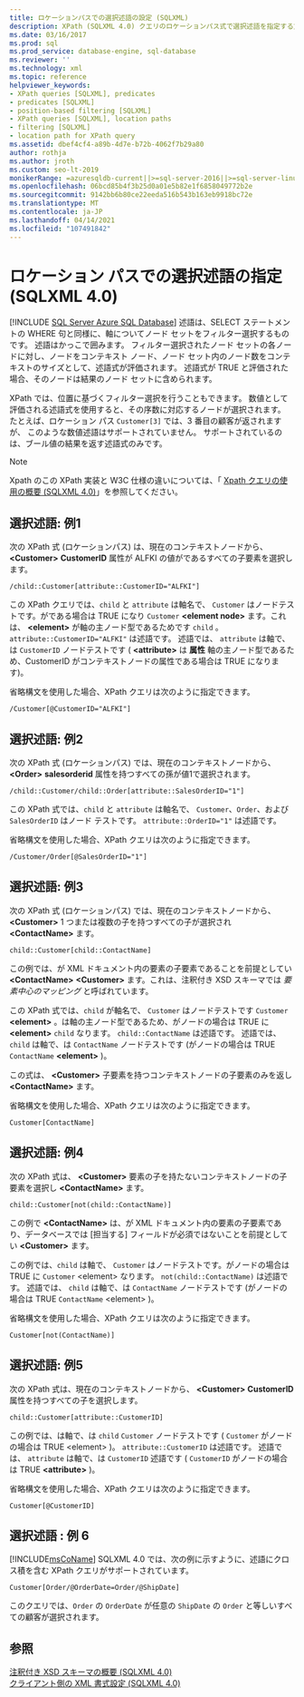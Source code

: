 ```yaml
---
title: ロケーションパスでの選択述語の設定 (SQLXML)
description: XPath (SQLXML 4.0) クエリのロケーションパス式で選択述語を指定する方法について説明します。クエリ対象のノードセットをフィルター処理します。
ms.date: 03/16/2017
ms.prod: sql
ms.prod_service: database-engine, sql-database
ms.reviewer: ''
ms.technology: xml
ms.topic: reference
helpviewer_keywords:
- XPath queries [SQLXML], predicates
- predicates [SQLXML]
- position-based filtering [SQLXML]
- XPath queries [SQLXML], location paths
- filtering [SQLXML]
- location path for XPath query
ms.assetid: dbef4cf4-a89b-4d7e-b72b-4062f7b29a80
author: rothja
ms.author: jroth
ms.custom: seo-lt-2019
monikerRange: =azuresqldb-current||>=sql-server-2016||>=sql-server-linux-2017||=azuresqldb-mi-current
ms.openlocfilehash: 06bcd85b4f3b25d0a01e5b82e1f6858049772b2e
ms.sourcegitcommit: 9142bb6b80ce22eeda516b543b163eb9918bc72e
ms.translationtype: MT
ms.contentlocale: ja-JP
ms.lasthandoff: 04/14/2021
ms.locfileid: "107491842"
---
```

# <a name="specifying-selection-predicates-in-the-location-path-sqlxml-40"></a>ロケーション パスでの選択述語の指定 (SQLXML 4.0)
[!INCLUDE [SQL Server Azure SQL Database](../../../includes/applies-to-version/sql-asdb.md)]
  述語は、SELECT ステートメントの WHERE 句と同様に、軸についてノード セットをフィルター選択するものです。 述語はかっこで囲みます。 フィルター選択されたノード セットの各ノードに対し、ノードをコンテキスト ノード、ノード セット内のノード数をコンテキストのサイズとして、述語式が評価されます。 述語式が TRUE と評価された場合、そのノードは結果のノード セットに含められます。  
  
 XPath では、位置に基づくフィルター選択を行うこともできます。 数値として評価される述語式を使用すると、その序数に対応するノードが選択されます。 たとえば、ロケーション パス `Customer[3]` では、3 番目の顧客が返されますが、 このような数値述語はサポートされていません。 サポートされているのは、ブール値の結果を返す述語式のみです。  
  
> [!NOTE]  
>  Xpath のこの XPath 実装と W3C 仕様の違いについては、「 [Xpath クエリの使用の概要 &#40;SQLXML 4.0&#41;](../../../relational-databases/sqlxml-annotated-xsd-schemas-xpath-queries/introduction-to-using-xpath-queries-sqlxml-4-0.md)」を参照してください。  
  
## <a name="selection-predicate-example-1"></a>選択述語: 例1  
 次の XPath 式 (ロケーションパス) は、現在のコンテキストノードから、 **\<Customer>** **CustomerID** 属性が ALFKI の値がであるすべての子要素を選択します。  
  
```  
/child::Customer[attribute::CustomerID="ALFKI"]  
```  
  
 この XPath クエリでは、`child` と `attribute` は軸名で、 `Customer` はノードテストです。がである場合は TRUE になり `Customer` **\<element node>** ます。これは、 **\<element>** が軸の主ノード型であるためです `child` 。 `attribute::CustomerID="ALFKI"` は述語です。 述語では、 `attribute` は軸で、は `CustomerID` ノードテストです (  **\<attribute>** は **属性** 軸の主ノード型であるため、CustomerID がコンテキストノードの属性である場合は TRUE になります)。  
  
 省略構文を使用した場合、XPath クエリは次のように指定できます。  
  
```  
/Customer[@CustomerID="ALFKI"]  
```  
  
## <a name="selection-predicate-example-2"></a>選択述語: 例2  
 次の XPath 式 (ロケーションパス) では、現在のコンテキストノードから、 **\<Order>** **salesorderid** 属性を持つすべての孫が値1で選択されます。  
  
```  
/child::Customer/child::Order[attribute::SalesOrderID="1"]  
```  
  
 この XPath 式では、`child` と `attribute` は軸名で、 `Customer`、`Order`、および `SalesOrderID` はノード テストです。 `attribute::OrderID="1"` は述語です。  
  
 省略構文を使用した場合、XPath クエリは次のように指定できます。  
  
```  
/Customer/Order[@SalesOrderID="1"]  
```  
  
## <a name="selection-predicate-example-3"></a>選択述語: 例3  
 次の XPath 式 (ロケーションパス) では、現在のコンテキストノードから、 **\<Customer>** 1 つまたは複数の子を持つすべての子が選択され **\<ContactName>** ます。  
  
```  
child::Customer[child::ContactName]  
```  
  
 この例では、が XML ドキュメント内の要素の子要素であることを前提としてい **\<ContactName>** **\<Customer>** ます。これは、注釈付き XSD スキーマでは *要素中心のマッピング* と呼ばれています。  
  
 この XPath 式では、`child` が軸名で、 `Customer` はノードテストです `Customer` **\<element>** 。は軸の主ノード型であるため、がノードの場合は TRUE に **\<element>** `child` なります。 `child::ContactName` は述語です。 述語では、 `child` は軸で、は `ContactName` ノードテストです (がノードの場合は TRUE `ContactName` **\<element>** )。  
  
 この式は、 **\<Customer>** 子要素を持つコンテキストノードの子要素のみを返し **\<ContactName>** ます。  
  
 省略構文を使用した場合、XPath クエリは次のように指定できます。  
  
```  
Customer[ContactName]  
```  
  
## <a name="selection-predicate-example-4"></a>選択述語: 例4  
 次の XPath 式は、 **\<Customer>** 要素の子を持たないコンテキストノードの子要素を選択し **\<ContactName>** ます。  
  
```  
child::Customer[not(child::ContactName)]  
```  
  
 この例で **\<ContactName>** は、が XML ドキュメント内の要素の子要素であり、データベースでは [担当する] フィールドが必須ではないことを前提としてい **\<Customer>** ます。  
  
 この例では、`child` は軸で、 `Customer` はノードテストです。がノードの場合は TRUE に `Customer` \<element> なります。 `not(child::ContactName)` は述語です。 述語では、 `child` は軸で、は `ContactName` ノードテストです (がノードの場合は TRUE `ContactName` \<element> )。  
  
 省略構文を使用した場合、XPath クエリは次のように指定できます。  
  
```  
Customer[not(ContactName)]  
```  
  
## <a name="selection-predicate-example-5"></a>選択述語: 例5  
 次の XPath 式は、現在のコンテキストノードから、 **\<Customer>** **CustomerID** 属性を持つすべての子を選択します。  
  
```  
child::Customer[attribute::CustomerID]  
```  
  
 この例では、は軸で、は `child` `Customer` ノードテストです ( `Customer` がノードの場合は TRUE \<element> )。 `attribute::CustomerID` は述語です。 述語では、 `attribute` は軸で、は `CustomerID` 述語です ( `CustomerID` がノードの場合は TRUE **\<attribute>** )。  
  
 省略構文を使用した場合、XPath クエリは次のように指定できます。  
  
```  
Customer[@CustomerID]  
```  
  
## <a name="selection-predicate-example-6"></a>選択述語 : 例 6  
 [!INCLUDE[msCoName](../../../includes/msconame-md.md)] SQLXML 4.0 では、次の例に示すように、述語にクロス積を含む XPath クエリがサポートされています。  
  
```  
Customer[Order/@OrderDate=Order/@ShipDate]  
```  
  
 このクエリでは、`Order` の `OrderDate` が任意の `ShipDate` の `Order` と等しいすべての顧客が選択されます。  
  
## <a name="see-also"></a>参照  
 [注釈付き XSD スキーマの概要 &#40;SQLXML 4.0&#41;](../../../relational-databases/sqlxml/annotated-xsd-schemas/introduction-to-annotated-xsd-schemas-sqlxml-4-0.md)   
 [クライアント側の XML 書式設定 &#40;SQLXML 4.0&#41;](../../../relational-databases/sqlxml/formatting/client-side-xml-formatting-sqlxml-4-0.md)  
  
  
